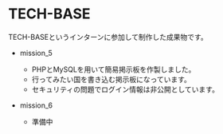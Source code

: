 # TECH-BASE
TECH-BASEというインターンに参加して制作した成果物です。

- mission_5
  - PHPとMySQLを用いて簡易掲示板を作製しました。
  - 行ってみたい国を書き込む掲示板になっています。
  - セキュリティの問題でログイン情報は非公開としています。

- mission_6
  - 準備中
